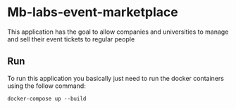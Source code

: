 # Mb-labs-event-marketplace
This application has the goal to allow companies and universities to manage and sell their event tickets to regular people

## Run

To run this application you basically just need to run the docker containers using the follow command:

```docker-compose up --build```